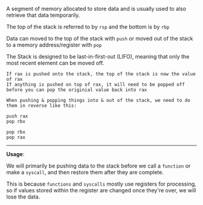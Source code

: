 
A segment of memory allocated to store data and is usually used to also retrieve that data temporarily.

The top of the stack is referred to by `rsp` and the bottom is by `rbp` 

Data can moved to the top of the stack with `push` 
or moved out of the stack to a memory address/register with `pop` 

The Stack is designed to be last-in-first-out (LIFO), meaning that only the most recent element can be moved off. 

	If rax is pushed onto the stack, the top of the stack is now the value of rax
	If anything is pushed on top of rax, it will need to be popped off before you can pop the originial value back into rax

	When pushing & popping things into & out of the stack, we need to do them in reverse like this: 

```x86
push rax
pop rbx

pop rbx
pop rax
```
-------------------------------------------

**Usage**: 

We will primarily be pushing data to the stack before we call a `function` or make a `syscall`, and then restore them after they are complete. 

This is because `functions` and `syscalls` mostly use registers for processing, so if values stored within the register are changed once they're over, we will lose the data. 



